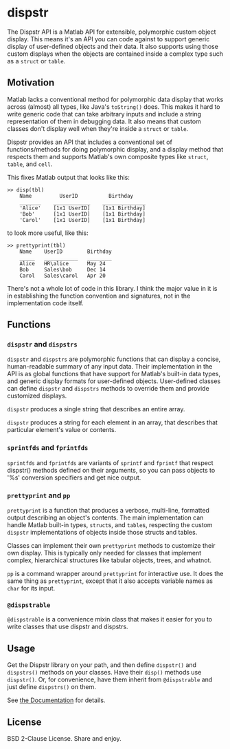 # dispstr

The Dispstr API is a Matlab API for extensible, polymorphic custom object display. This means it's an API you can code against to support generic display of user-defined objects and their data. It also supports using those custom displays when the objects are contained inside a complex type such as a `struct` or `table`.

## Motivation

Matlab lacks a conventional method for polymorphic data display that works across (almost) all types, like Java's `toString()` does. This makes it hard to write generic code that can take arbitrary inputs and include a string representation of them in debugging data. It also means that custom classes don't display well when they're inside a `struct` or `table`.

Dispstr provides an API that includes a conventional set of functions/methods for doing polymorphic display, and a display method that respects them and supports Matlab's own composite types like `struct`, `table`, and `cell`.

This fixes Matlab output that looks like this:

```
>> disp(tbl)
    Name         UserID          Birthday   
    _______    ____________    ______________
    'Alice'    [1x1 UserID]    [1x1 Birthday]
    'Bob'      [1x1 UserID]    [1x1 Birthday]
    'Carol'    [1x1 UserID]    [1x1 Birthday]
```

to look more useful, like this:

```
>> prettyprint(tbl)
    Name    UserID        Birthday
    _____   ___________   ________
    Alice   HR\alice      May 24  
    Bob     Sales\bob     Dec 14  
    Carol   Sales\carol   Apr 20  
```


There's not a whole lot of code in this library. I think the major value in it is in establishing the function convention and signatures, not in the implementation code itself.

## Functions

###  `dispstr` and `dispstrs`

`dispstr` and `dispstrs` are polymorphic functions that can display a concise, human-readable summary of any input data. Their implementation in the API is as global functions that have support for Matlab's built-in data types, and generic display formats for user-defined objects. User-defined classes can define `dispstr` and `dispstrs` methods to override them and provide customized displays.

`dispstr` produces a single string that describes an entire array.

`dispstr` produces a string for each element in an array, that describes that particular element's value or contents.

###  `sprintfds` and `fprintfds`

`sprintfds` and `fprintfds` are variants of `sprintf` and `fprintf` that respect dispstr() methods defined on their arguments, so you can pass objects to '%s' conversion specifiers and get nice output.

###  `prettyprint` and `pp`

`prettyprint` is a function that produces a verbose, multi-line, formatted output describing an object's contents. The main implementation can handle Matlab built-in types, `struct`s, and `table`s, respecting the custom `dispstr` implementations of objects inside those structs and tables.

Classes can implement their own `prettyprint` methods to customize their own display. This is typically only needed for classes that implement complex, hierarchical structures like tabular objects, trees, and whatnot.

`pp` is a command wrapper around `prettyprint` for interactive use. It does the same thing as `prettyprint`, except that it also accepts variable names as `char` for its input.

###  `@dispstrable`

`@dispstrable` is a convenience mixin class that makes it easier for you to write classes that use dispstr and dispstrs.

## Usage

Get the Dispstr library on your path, and then define `dispstr()` and `dispstrs()` methods on your classes. Have their `disp()` methods use `dispstr()`. Or, for convenience, have them inherit from `@dispstrable` and just define `dispstrs()` on them.

See [the Documentation](doc/Index.md) for details.

## License

BSD 2-Clause License. Share and enjoy.
